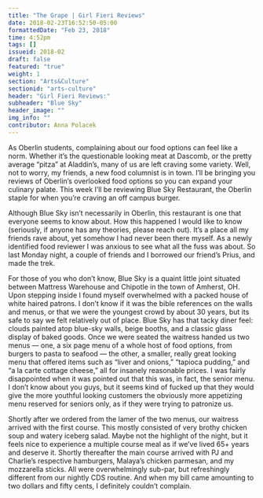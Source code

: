 ```yaml
---
title: "The Grape | Girl Fieri Reviews"
date: 2018-02-23T16:52:50-05:00
formattedDate: "Feb 23, 2018"
time: 4:52pm
tags: []
issueid: 2018-02
draft: false
featured: "true"
weight: 1 
section: "Arts&Culture"
sectionid: "arts-culture"
header: "Girl Fieri Reviews:"
subheader: "Blue Sky"
header_image: ""
img_info: ""
contributor: Anna Polacek
---
```

As Oberlin students, complaining about our food options can feel like a norm. Whether it’s the questionable looking meat at Dascomb, or the pretty average “pitza” at Aladdin’s, many of us are left craving some variety. Well, not to worry, my friends, a new food columnist is in town. I’ll be bringing you reviews of Oberlin’s overlooked food options so you can expand your culinary palate. This week I’ll be reviewing Blue Sky Restaurant, the Oberlin staple for when you’re craving an off campus burger. 

Although Blue Sky isn’t necessarily in Oberlin, this restaurant is one that everyone seems to know about. How this happened I would like to know (seriously, if anyone has any theories, please reach out). It’s a place all my friends rave about, yet somehow I had never been there myself. As a newly identified food reviewer I was anxious to see what all the fuss was about. So last Monday night, a couple of friends and I borrowed our friend’s Prius, and made the trek. 

For those of you who don’t know, Blue Sky is a quaint little joint situated between Mattress Warehouse and Chipotle in the town of Amherst, OH. Upon stepping inside I found myself overwhelmed with a packed house of white haired patrons. I don’t know if it was the bible references on the walls and menus, or that we were the youngest crowd by about 30 years, but its safe to say we felt relatively out of place. Blue Sky has that tacky diner feel: clouds painted atop blue-sky walls, beige booths, and a classic glass display of baked goods. Once we were seated the waitress handed us two menus — one, a six page menu of a whole host of food options, from burgers to pasta to seafood — the other, a smaller, really great looking menu that offered items such as “liver and onions,” “tapioca pudding,” and “a la carte cottage cheese,” all for insanely reasonable prices. I was fairly disappointed when it was pointed out that this was, in fact, the senior menu. I don’t know about you guys, but it seems kind of fucked up that they would give the more youthful looking customers the obviously more appetizing menu reserved for seniors only, as if they were trying to patronize us. 

Shortly after we ordered from the lamer of the two menus, our waitress arrived with the first course. This mostly consisted of very brothy chicken soup and watery iceberg salad. Maybe not the highlight of the night, but it feels nice to experience a multiple course meal as if we’ve lived 65+ years and deserve it. Shortly thereafter the main course arrived with PJ and Charlie’s respective hamburgers, Malaya’s chicken parmesan, and my mozzarella sticks. All were overwhelmingly sub-par, but refreshingly different from our nightly CDS routine. And when my bill came amounting to two dollars and fifty cents, I definitely couldn’t complain. 
